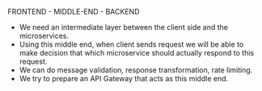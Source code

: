 FRONTEND - MIDDLE-END - BACKEND

- We need an intermediate layer between the client side and the microservices.
- Using this middle end, when client sends request we will be able to make decision that which microservice should actually respond to this request.
- We can do message validation, response transformation, rate limiting.
- We try to prepare an API Gateway that acts as this middle end.